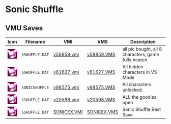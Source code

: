 # Sonic Shuffle

## VMU Saves

| Icon | Filename | VMI | VMS | Description |
|------|----------|-----|-----|-------------|
| ![Sonic Shuffle](../icons/SSHUFFLE.DAT.GIF) | `SSHUFFLE.DAT` | [v58859.vmi](v58859.vmi) | [v58859.VMS](v58859.VMS) | all pic bought, all 8 characters, game fully beaten.  |
| ![Sonic Shuffle](../icons/SSHUFFLE.DAT.GIF) | `SSHUFFLE.DAT` | [v61627.vmi](v61627.vmi) | [v61627.VMS](v61627.VMS) | All hidden characters in VS Mode  |
| ![Sonic Shuffle](../icons/SONICSHUFFLE.GIF) | `SONICSHUFFLE` | [v98575.vmi](v98575.vmi) | [v98575.VMS](v98575.VMS) |  All characters unlocked.  |
| ![Sonic Shuffle](../icons/SSHUFFLE.DAT.GIF) | `SSHUFFLE.DAT` | [v20598.vmi](v20598.vmi) | [v20598.VMS](v20598.VMS) | ALL the goodies open  |
| ![Sonic Shuffle](../icons/SSHUFFLE.DAT.GIF) | `SSHUFFLE.DAT` | [SONICEX.VMI](SONICEX.VMI) | [SONICEX.VMS](SONICEX.VMS) | Sonic Shuffle Best Save |
